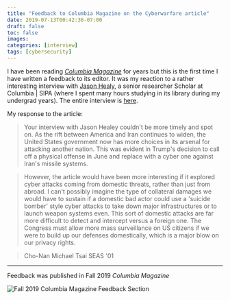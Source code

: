 ```yaml
---
title: "Feedback to Columbia Magazine on the Cyberwarfare article"
date: 2019-07-13T00:42:36-07:00
draft: false
toc: false
images:
categories: [interview]
tags: [cybersecurity]
---
```


I have been reading [*Columbia Magazine*](https://magazine.columbia.edu/) for years but this is the first time I have written a feedback to its editor. It was my reaction to a rather interesting interview with [Jason Healy](https://sipa.columbia.edu/faculty-research/faculty-directory/jason-healey), a senior researcher Scholar at Columbia | SIPA (where I spent many hours studying in its library during my undergrad years). The entire interview is [here](https://magazine.columbia.edu/article/age-cyberwarfare).

My response to the article:

> Your interview with Jason Healey couldn't be more timely and spot on. As the rift between America and Iran continues to widen, the United States government now has more choices in its arsenal for attacking another nation. This was evident in Trump's decision to call off a physical offense in June and replace with a cyber one against Iran's missile systems. 

> However, the article would have been more interesting if it explored cyber attacks coming from domestic threats, rather than just from abroad. I can't possibly imagine the type of collateral damages we would have to sustain if a domestic bad actor could use a 'suicide bomber' style cyber attacks to take down major infrastructures or to launch weapon systems even. This sort of domestic attacks are far more difficult to detect and intercept versus a foreign one.  The Congress must allow more mass surveillance on US citizens if we were to build up our defenses domestically, which is a major blow on our privacy rights.

> Cho-Nan Michael Tsai SEAS '01

---

Feedback was published in Fall 2019 *Columbia Magazine*

![Fall 2019 Columbia Magazine Feedback Section](/img/posts/article-feedback.png)

